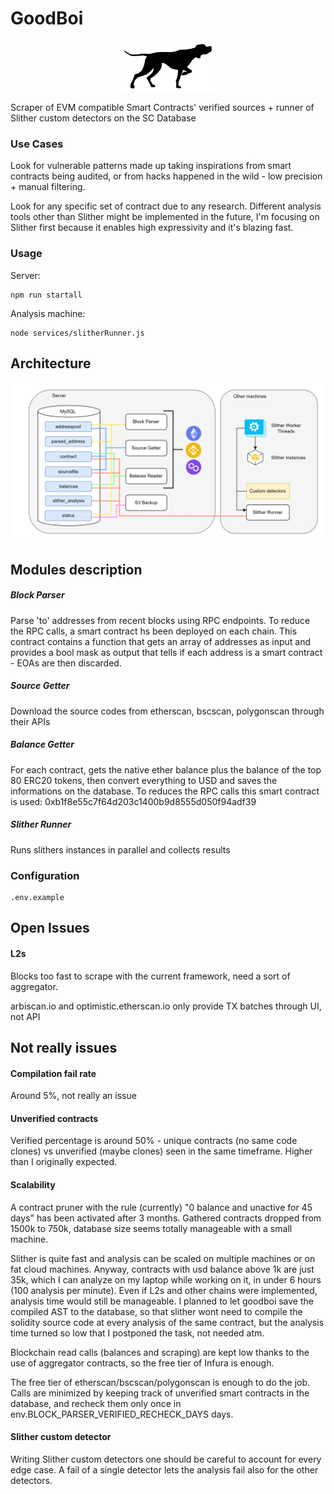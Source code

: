 # GoodBoi
<p align="center">
  <img src="https://github.com/choco-cupcake/GoodBoi/raw/main/media/doggo.png?raw=true" alt="Doggo" width="150px"/>
</p>

Scraper of EVM compatible Smart Contracts' verified sources + runner of Slither custom detectors on the SC Database

### Use Cases
Look for vulnerable patterns made up taking inspirations from smart contracts being audited, or from hacks happened in the wild - low precision + manual filtering. 

Look for any specific set of contract due to any research. Different analysis tools other than Slither might be implemented in the future, I'm focusing on Slither first because it enables high expressivity and it's blazing fast.

### Usage
Server:
````
npm run startall
````
Analysis machine:
````
node services/slitherRunner.js
````

## Architecture
<p align="center">
  <img src="https://github.com/choco-cupcake/GoodBoi/raw/main/media/Architecture_1.png?raw=true" alt="Architecture Design" width="700px"/>
</p>

## Modules description
##### Block Parser
Parse 'to' addresses from recent blocks using RPC endpoints. To reduce the RPC calls, a smart contract hs been deployed on each chain. This contract contains a function that gets an array of addresses as input and provides a bool mask as output that tells if each address is a smart contract - EOAs are then discarded.
##### Source Getter
Download the source codes from etherscan, bscscan, polygonscan through their APIs
##### Balance Getter
For each contract, gets the native ether balance plus the balance of the top 80 ERC20 tokens, then convert everything to USD and saves the informations on the database. To reduces the RPC calls this smart contract is used: 0xb1f8e55c7f64d203c1400b9d8555d050f94adf39
##### Slither Runner
Runs slithers instances in parallel and collects results

### Configuration
````
.env.example
````

## Open Issues

#### L2s
Blocks too fast to scrape with the current framework, need a sort of aggregator. 

arbiscan.io and optimistic.etherscan.io only provide TX batches through UI, not API

## Not really issues

#### Compilation fail rate
Around 5%, not really an issue 

#### Unverified contracts
Verified percentage is around 50% - unique contracts (no same code clones) vs unverified (maybe clones) seen in the same timeframe. 
Higher than I originally expected.

#### Scalability 
A contract pruner with the rule (currently) "0 balance and unactive for 45 days" has been activated after 3 months. Gathered contracts dropped from 1500k to 750k, database size seems totally manageable with a small machine.

Slither is quite fast and analysis can be scaled on multiple machines or on fat cloud machines. Anyway, contracts with usd balance above 1k are just 35k, which I can analyze on my laptop while working on it, in under 6 hours (100 analysis per minute). Even if L2s and other chains were implemented, analysis time would still be manageable.
I planned to let goodboi save the compiled AST to the database, so that slither wont need to compile the solidity source code at every analysis of the same contract, but the analysis time turned so low that I postponed the task, not needed atm.

Blockchain read calls (balances and scraping) are kept low thanks to the use of aggregator contracts, so the free tier of Infura is enough.

The free tier of etherscan/bscscan/polygonscan is enough to do the job. Calls are minimized by keeping track of unverified smart contracts in the database, and recheck them only once in env.BLOCK_PARSER_VERIFIED_RECHECK_DAYS days.

#### Slither custom detector
Writing Slither custom detectors one should be careful to account for every edge case. A fail of a single detector lets the analysis fail also for the other detectors.
